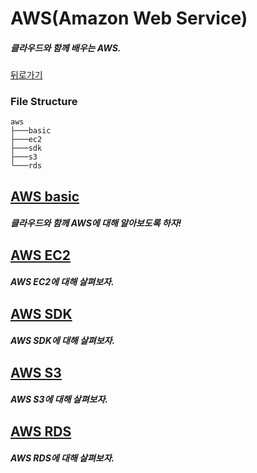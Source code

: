 # AWS(Amazon Web Service)  

##### 클라우드와 함께 배우는 AWS.

[뒤로가기](/README.md)

### File Structure

```
aws
├───basic
├───ec2
├───sdk
├───s3
└───rds
```

## [AWS basic](/aws/basic/README.md)

##### 클라우드와 함께 AWS에 대해 알아보도록 하자!  

## [AWS EC2](/aws/ec2/README.md)

##### AWS EC2에 대해 살펴보자.  

## [AWS SDK](/aws/sdk/README.md)

##### AWS SDK에 대해 살펴보자.  

## [AWS S3](/aws/rds/README.md)

##### AWS S3에 대해 살펴보자.  

## [AWS RDS](/aws/rds/README.md)

##### AWS RDS에 대해 살펴보자.  


